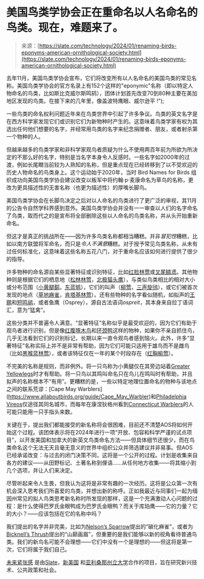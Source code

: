 <!--yml

category: 未分类

date: 2024-05-27 14:32:16

-->

# 美国鸟类学协会正在重命名以人名命名的鸟类。现在，难题来了。

> 来源：[https://slate.com/technology/2024/01/renaming-birds-eponyms-american-ornithological-society.html](https://slate.com/technology/2024/01/renaming-birds-eponyms-american-ornithological-society.html)

去年11月，美国鸟类学协会宣布，它们将改变所有以人名命名的美国鸟类的常见名称。美国鸟类学协会的官方名录上有152个这样的"eponymic"名称（即以特定人物命名的鸟类，比如斯比克威尔斯鸣鸫），团体计划首先改变70到80种主要在美加地区发现的鸟类。在接下来的几年里，像盖波特鹰眼、威尔逊平 !");

一些鸟类的命名权利问题近年来在鸟类世界中引起了许多争议。鸟类的英文名字是在西方科学家发现它们或识别它们为新物种时产生的。这意味着鸟类学家有权为其选出任何他们想要的名字，并经常用鸟类的名字来纪念捐赠者、朋友，或者射杀第一个物种的人。

但越来越多的鸟类学家和非科学家观鸟者质疑为什么不使用两百年前为所欲为所决定的不那么好的名字，特别是当名字本身令人反感时。一些名字如2000年的过渡，例如长尾瞤当前较为人熟知的名称，但是重点现在已经转移到了以不受欢迎的历史人物命名的鸟类身上。这个运动始于2020年，当时 Bird Names for Birds 组织成功向美国鸟类学协会建议改变以叛军中将约翰·p·麦康命名为草鸟的名称，更改为更具描述性的无害名称（也更为描述性）的厚嘴长脚鸟。

美国鸟类学协会在长脚鸟决定之后对以人命名的鸟类进行了更广泛的审视，其11月的公告令自然学科界感到意外。美国鸟类学协会并没有一一审查以人们的名字命名了鸟类，取而代之的是宣布将全部删除这些以人命名的鸟类名称，并从头开始重新命名。

但这才是真正的挑战所在——因为许多鸟类名称都相当糟糕。并非*冒犯性*糟糕，比如以南方联盟将军命名，而只是*令人不满意*糟糕。对于授予常见鸟类名称，从未有过任何标准化，这意味着这些名称五花八门，对于重命名应该如何进行提供了很少的指导。

许多物种的命名源自某些显著特征或识别特征，比如[红脸林莺](https://www.allaboutbirds.org/guide/Red-faced_Warbler/overview)或[叉尾鳞鸢](https://www.allaboutbirds.org/guide/Swallow-tailed_Kite/id)。其他物种则是根据它们的栖息地（[松林林莺](https://www.allaboutbirds.org/guide/Pine_Warbler)，[北极猫头鹰](https://www.allaboutbirds.org/guide/Boreal_Owl)），与类似鸟类相比的相对大小或分布范围（[小黄腿鹬](https://www.allaboutbirds.org/guide/Lesser_Yellowlegs)，[东蓝鸲](https://www.allaboutbirds.org/guide/Eastern_Bluebird)），它们的叫声（[柳莺](https://www.allaboutbirds.org/guide/Warbling_Vireo)，[三声旋鸻](https://www.allaboutbirds.org/guide/Piping_Plover/)），或它们被首次发现的地点（[草地麻雀](https://www.allaboutbirds.org/guide/Savannah_Sparrow)，[肯塔基林莺](https://www.allaboutbirds.org/guide/Kentucky_Warbler)）。还有些物种的名字看似随机，如拟声的[王鹂](https://www.allaboutbirds.org/guide/Bobolink/overview)和[短鸣鹟](https://www.allaboutbirds.org/guide/Veery)，或者鱼鹰（Osprey），源自古法语词*ospreit*，其本身来自拉丁语词汇，意为“猛禽”。

这些分类并不普遍令人满意。“显著特征”名称似乎是最受欢迎的，因为它们有助于观鸟者进行识别，但是像[红腹啄木鸟](https://www.allaboutbirds.org/guide/Red-bellied_Woodpecker)和[环颈鸭](https://www.allaboutbirds.org/guide/Ring-necked_Duck)这样的物种，如果你不亲自抓住鸟，几乎无法看到它们的识别标记，长期以来一直令观鸟者感到恼火。此外，许多“显著特征”名称实际上并不是非常有帮助，因为它们可能只适用于雄鸟而不是雌鸟（比如[黑喉蓝林莺](https://www.allaboutbirds.org/guide/Black-throated_Blue_Warbler)），或者该特征仅在一年的某个时段存在（[红胸榆莺](https://www.allaboutbirds.org/guide/Bay-breasted_Warbler)）。

不完美的名称是规则，而非例外。将一只鸟称为小黄腿仅在其旁边站着[Greater Yellowlegs](https://www.allaboutbirds.org/guide/Greater_Yellowlegs/species-compare/#:~:text=Lesser%20Yellowlegs%20are%20smaller%20with,flanks%20than%20breeding%20Greater%20Yellowlegs.)时才有帮助。将一只鸟以其鸣叫命名只在鸟儿在鸣叫时有帮助，并且拟声的名称根本不“有用”。更糟糕的是，一些以特定地理位置命名的物种与该地点之间的联系荒谬：[Cape May Warblers](https://www.allaboutbirds.org/guide/Cape_May_Warbler)和[Philadelphia Vireos](https://www.allaboutbirds.org/guide/Philadelphia_Vireo)仅途径其同名城市，而每年在康涅狄格州看到[Connecticut Warblers](https://www.allaboutbirds.org/guide/Connecticut_Warbler)的人可能只能用一只手指头来数。

关键在于，提出我们都能接受的新名称将会很困难，目前还不清楚AOS将如何开始这个过程。该团体表示将在2024年进行一项“开放、包容和科学严谨的试点项目”，以开发美国和加拿大的新英文鸟类命名方法——但具体细节还很少，而在鸟类命名这个无法无天且毫无意义的世界中组织公众并筛选建议并非易事。但AOS已经承诺改变：与过去的闭门决策不同，这将是一个公开的过程。计划是收集来自各方的建议——从田野标记、土著名称到俚语……从任何地方收集——将其缩小到几个选项，并让人们来决定。

尽管听起来令人生畏，但我认为这将是非常有趣的一次经历。这将是公众第一次有机会深入思考我们所喜爱的鸟类，并想出新的称呼。正如我最近与同事们一起为缅因州常见的拟人鸟类思考新名称时所发现的那样，这是一个充满激动人心问题的过程：是什么使得巴罗氏金眼鸭成为巴罗氏金眼鸭？而关于库珀鹰——它的力量？它的大小？——应该包括在它的名称中吗？

我们提出的名字并非完美，比如为[Nelson’s Sparrow](https://www.allaboutbirds.org/guide/Nelsons_Sparrow)提出的“碳化麻雀”，或者为[Bicknell’s Thrush](https://www.allaboutbirds.org/guide/Bicknells_Thrush)提出的“山巅画眉”，但重要的是我们能够以新的视角看待普通鸟类。我们的新鸟名可能不会理想——它们中没有一个是理想的——但这将是第一次，它们将属于我们自己。

[未来紧张感](http://www.slate.com/articles/technology/future_tense/2012/03/future_tense_emerging_technologies_society_and_policy_.html) 是由[Slate](https://slate.com)，[新美国](https://www.newamerica.org/) 和[亚利桑那州立大学](https://www.asu.edu/?feature=research)合作的项目，旨在研究新兴技术、公共政策和社会。
